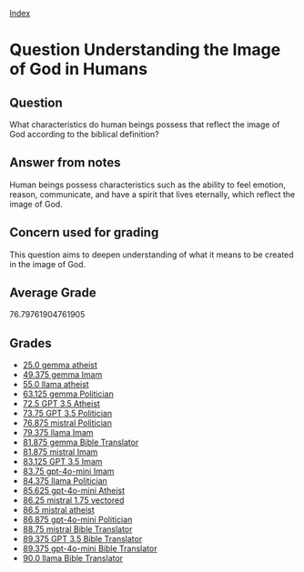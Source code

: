 
[Index](../../index.md)
# Question Understanding the Image of God in Humans
## Question
What characteristics do human beings possess that reflect the image of God according to the biblical definition?

## Answer from notes
Human beings possess characteristics such as the ability to feel emotion, reason, communicate, and have a spirit that lives eternally, which reflect the image of God.

## Concern used for grading
This question aims to deepen understanding of what it means to be created in the image of God.

## Average Grade
76.79761904761905

## Grades
 * [25.0 gemma atheist](../answers/gemma_atheist/Understanding_the_Image_of_God_in_Humans.md)
 * [49.375 gemma Imam](../answers/gemma_Imam/Understanding_the_Image_of_God_in_Humans.md)
 * [55.0 llama atheist](../answers/llama_atheist/Understanding_the_Image_of_God_in_Humans.md)
 * [63.125 gemma Politician](../answers/gemma_Politician/Understanding_the_Image_of_God_in_Humans.md)
 * [72.5 GPT 3.5 Atheist](../answers/GPT_3.5_Atheist/Understanding_the_Image_of_God_in_Humans.md)
 * [73.75 GPT 3.5 Politician](../answers/GPT_3.5_Politician/Understanding_the_Image_of_God_in_Humans.md)
 * [76.875 mistral Politician](../answers/mistral_Politician/Understanding_the_Image_of_God_in_Humans.md)
 * [79.375 llama Imam](../answers/llama_Imam/Understanding_the_Image_of_God_in_Humans.md)
 * [81.875 gemma Bible Translator](../answers/gemma_Bible_Translator/Understanding_the_Image_of_God_in_Humans.md)
 * [81.875 mistral Imam](../answers/mistral_Imam/Understanding_the_Image_of_God_in_Humans.md)
 * [83.125 GPT 3.5 Imam](../answers/GPT_3.5_Imam/Understanding_the_Image_of_God_in_Humans.md)
 * [83.75 gpt-4o-mini Imam](../answers/gpt-4o-mini_Imam/Understanding_the_Image_of_God_in_Humans.md)
 * [84.375 llama Politician](../answers/llama_Politician/Understanding_the_Image_of_God_in_Humans.md)
 * [85.625 gpt-4o-mini Atheist](../answers/gpt-4o-mini_Atheist/Understanding_the_Image_of_God_in_Humans.md)
 * [86.25 mistral 1.75 vectored](../answers/mistral_1.75_vectored/Understanding_the_Image_of_God_in_Humans.md)
 * [86.5 mistral atheist](../answers/mistral_atheist/Understanding_the_Image_of_God_in_Humans.md)
 * [86.875 gpt-4o-mini Politician](../answers/gpt-4o-mini_Politician/Understanding_the_Image_of_God_in_Humans.md)
 * [88.75 mistral Bible Translator](../answers/mistral_Bible_Translator/Understanding_the_Image_of_God_in_Humans.md)
 * [89.375 GPT 3.5 Bible Translator](../answers/GPT_3.5_Bible_Translator/Understanding_the_Image_of_God_in_Humans.md)
 * [89.375 gpt-4o-mini Bible Translator](../answers/gpt-4o-mini_Bible_Translator/Understanding_the_Image_of_God_in_Humans.md)
 * [90.0 llama Bible Translator](../answers/llama_Bible_Translator/Understanding_the_Image_of_God_in_Humans.md)
